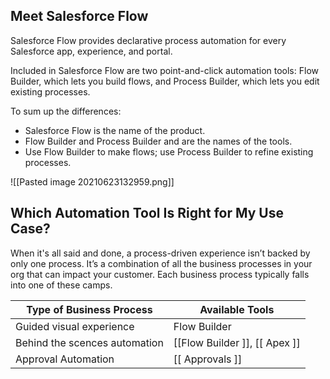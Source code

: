 ## Meet Salesforce Flow

Salesforce Flow provides declarative process automation for every Salesforce app, experience, and portal.

Included in Salesforce Flow are two point-and-click automation tools: Flow Builder, which lets you build flows, and Process Builder, which lets you edit existing processes.

To sum up the differences:

-   Salesforce Flow is the name of the product.
-   Flow Builder and Process Builder and are the names of the tools.
-   Use Flow Builder to make flows; use Process Builder to refine existing processes.

![[Pasted image 20210623132959.png]]

## Which Automation Tool Is Right for My Use Case?

When it's all said and done, a process-driven experience isn’t backed by only one process. It’s a combination of all the business processes in your org that can impact your customer. Each business process typically falls into one of these camps.

| Type of Business Process  | Available Tools |
| --------------------------- | --------------- |
| Guided visual experience | Flow Builder | 
| Behind the scences automation |  [[Flow Builder ]], [[ Apex ]] | 
 | Approval Automation | [[ Approvals ]] |